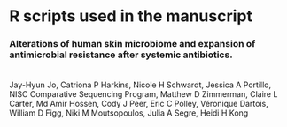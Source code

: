 # R scripts used in the manuscript

### Alterations of human skin microbiome and expansion of antimicrobial resistance after systemic antibiotics. <br><br>
Jay-Hyun Jo, Catriona P Harkins, Nicole H Schwardt, Jessica A Portillo, NISC Comparative Sequencing Program, Matthew D Zimmerman, Claire L Carter, Md Amir Hossen, Cody J Peer, Eric C Polley, Véronique Dartois, William D Figg, Niki M Moutsopoulos, Julia A Segre, Heidi H Kong
